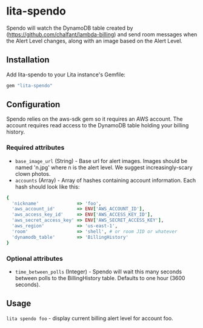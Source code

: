 # lita-spendo

Spendo will watch the DynamoDB table created by (https://github.com/chalfant/lambda-billing) and send room messages when the Alert Level changes, along with an image based on the Alert Level.

## Installation

Add lita-spendo to your Lita instance's Gemfile:

``` ruby
gem "lita-spendo"
```

## Configuration

Spendo relies on the aws-sdk gem so it requires an AWS account. The account requires read access to the DynamoDB table holding your billing history.

### Required attributes

* `base_image_url` (String) - Base url for alert images. Images should be named 'n.jpg' where n is the alert level. We suggest increasingly-scary clown photos.
* `accounts` (Array) - Array of hashes containing account information. Each hash should look like this:

``` ruby
{
  'nickname'              => 'foo',
  'aws_account_id'        => ENV['AWS_ACCOUNT_ID'],
  'aws_access_key_id'     => ENV['AWS_ACCESS_KEY_ID'],
  'aws_secret_access_key' => ENV['AWS_SECRET_ACCESS_KEY'],
  'aws_region'            => 'us-east-1',
  'room'                  => 'shell', # or room JID or whatever
  'dynamodb_table'        => 'BillingHistory'
}
```

### Optional attributes

* `time_between_polls` (Integer) - Spendo will wait this many seconds between polls to the BillingHistory table. Defaults to one hour (3600 seconds).

## Usage

`lita spendo foo` - display current billing alert level for account foo.
